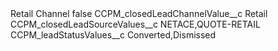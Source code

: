 <?xml version="1.0" encoding="UTF-8"?>
<CustomMetadata xmlns="http://soap.sforce.com/2006/04/metadata" xmlns:xsi="http://www.w3.org/2001/XMLSchema-instance" xmlns:xsd="http://www.w3.org/2001/XMLSchema">
    <label>Retail Channel</label>
    <protected>false</protected>
    <values>
        <field>CCPM_closedLeadChannelValue__c</field>
        <value xsi:type="xsd:string">Retail</value>
    </values>
    <values>
        <field>CCPM_closedLeadSourceValues__c</field>
        <value xsi:type="xsd:string">NETACE,QUOTE-RETAIL</value>
    </values>
    <values>
        <field>CCPM_leadStatusValues__c</field>
        <value xsi:type="xsd:string">Converted,Dismissed</value>
    </values>
</CustomMetadata>
